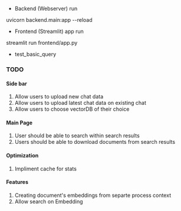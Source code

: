 - Backend (Webserver) run
<!-- uvicorn main:app --reload -->
uvicorn backend.main:app --reload

- Frontend (Streamlit) app run
<!-- streamlit run 02-slui.py -->
streamlit run frontend/app.py

<!-- Use cases -->
- test_basic_query

### TODO
#### Side bar
1. Allow users to upload new chat data
1. Allow users to upload latest chat data on existing chat
2. Allow users to choose vectorDB of their choice
#### Main Page
1. User should be able to search within search results
2. Users should be able to download documents from search results
#### Optimization
1. Impliment cache for stats
#### Features
1. Creating document's embeddings from separte process context
2. Allow search on Embedding

